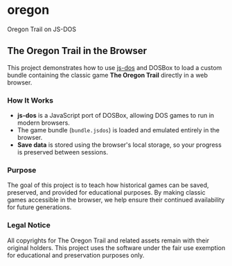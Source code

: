 # oregon
Oregon Trail on JS-DOS
## The Oregon Trail in the Browser

This project demonstrates how to use [js-dos](https://js-dos.com/) and DOSBox to load a custom bundle containing the classic game **The Oregon Trail** directly in a web browser.

### How It Works
- **js-dos** is a JavaScript port of DOSBox, allowing DOS games to run in modern browsers.
- The game bundle (`bundle.jsdos`) is loaded and emulated entirely in the browser.
- **Save data** is stored using the browser's local storage, so your progress is preserved between sessions.

### Purpose
The goal of this project is to teach how historical games can be saved, preserved, and provided for educational purposes. By making classic games accessible in the browser, we help ensure their continued availability for future generations.

### Legal Notice
All copyrights for The Oregon Trail and related assets remain with their original holders. This project uses the software under the fair use exemption for educational and preservation purposes only.
